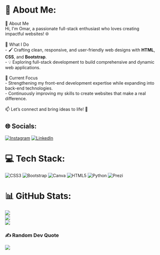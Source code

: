 # 💫 About Me:
👋 About Me  <br>Hi, I'm Omar, a passionate full-stack enthusiast who loves creating impactful websites! 🌐  <br><br>🚀 What I Do  <br>- 🖌️ Crafting clean, responsive, and user-friendly web designs with **HTML**, **CSS**, and **Bootstrap**.  <br>- 💡 Exploring full-stack development to build comprehensive and dynamic web applications.  <br><br>🌱 Current Focus  <br>- Strengthening my front-end development expertise while expanding into back-end technologies.  <br>- Continuously improving my skills to create websites that make a real difference.  <br><br>📫 Let’s connect and bring ideas to life! 🚀 


## 🌐 Socials:
[![Instagram](https://img.shields.io/badge/Instagram-%23E4405F.svg?logo=Instagram&logoColor=white)](https://instagram.com/omerzh) [![LinkedIn](https://img.shields.io/badge/LinkedIn-%230077B5.svg?logo=linkedin&logoColor=white)](https://linkedin.com/in/omar-zahidli) 

# 💻 Tech Stack:
![CSS3](https://img.shields.io/badge/css3-%231572B6.svg?style=for-the-badge&logo=css3&logoColor=white) ![Bootstrap](https://img.shields.io/badge/bootstrap-%238511FA.svg?style=for-the-badge&logo=bootstrap&logoColor=white) ![Canva](https://img.shields.io/badge/Canva-%2300C4CC.svg?style=for-the-badge&logo=Canva&logoColor=white) ![HTML5](https://img.shields.io/badge/html5-%23E34F26.svg?style=for-the-badge&logo=html5&logoColor=white) ![Python](https://img.shields.io/badge/python-3670A0?style=for-the-badge&logo=python&logoColor=ffdd54) ![Prezi](https://img.shields.io/badge/Prezi-%23000000.svg?style=for-the-badge&logo=Prezi&logoColor=white)
# 📊 GitHub Stats:
![](https://github-readme-stats.vercel.app/api?username=omarzahidli&theme=merko&hide_border=false&include_all_commits=false&count_private=false)<br/>
![](https://github-readme-streak-stats.herokuapp.com/?user=omarzahidli&theme=merko&hide_border=false)<br/>
![](https://github-readme-stats.vercel.app/api/top-langs/?username=omarzahidli&theme=merko&hide_border=false&include_all_commits=false&count_private=false&layout=compact)

### ✍️ Random Dev Quote
![](https://quotes-github-readme.vercel.app/api?type=vetical&theme=merko)
